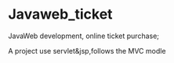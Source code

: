 # Javaweb_ticket
JavaWeb development, online ticket purchase;

A project use servlet&jsp,follows the MVC modle
